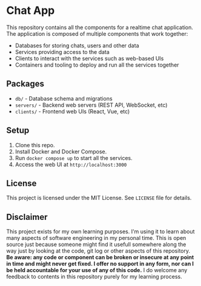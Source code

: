 # Chat App

This repository contains all the components for a realtime chat application. The
application is composed of multiple components that work together:

- Databases for storing chats, users and other data
- Services providing access to the data
- Clients to interact with the services such as web-based UIs
- Containers and tooling to deploy and run all the services together

## Packages

- `db/` - Database schema and migrations
- `servers/` - Backend web servers (REST API, WebSocket, etc)
- `clients/` - Frontend web UIs (React, Vue, etc)

## Setup

1. Clone this repo.
2. Install Docker and Docker Compose.
3. Run `docker compose up` to start all the services.
4. Access the web UI at `http://localhost:3000`

## License

This project is licensed under the MIT License. See `LICENSE` file for details.

## Disclaimer

This project exists for my own learning purposes. I'm using it to learn about
many aspects of software engineering in my personal time. This is open source
just because someone might find it usefull somewhere along the way just by
looking at the code, git log or other aspects of this repository. **Be aware:
any code or component can be broken or insecure at any point in time and might
never get fixed. I offer no support in any form, nor can I be held accountable
for your use of any of this code.** I do welcome any feedback to contents in
this repository purely for my learning process.
